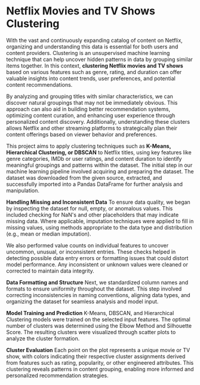 # Netflix Movies and TV Shows Clustering

With the vast and continuously expanding catalog of content on Netflix, organizing and understanding this data is essential for both users and content providers. Clustering is an unsupervised machine learning technique that can help uncover hidden patterns in data by grouping similar items together. In this context, **clustering Netflix movies and TV shows** based on various features such as genre, rating, and duration can offer valuable insights into content trends, user preferences, and potential content recommendations.

By analyzing and grouping titles with similar characteristics, we can discover natural groupings that may not be immediately obvious. This approach can also aid in building better recommendation systems, optimizing content curation, and enhancing user experience through personalized content discovery. Additionally, understanding these clusters allows Netflix and other streaming platforms to strategically plan their content offerings based on viewer behavior and preferences.

This project aims to apply clustering techniques such as **K-Means, Hierarchical Clustering, or DBSCAN** to Netflix titles, using key features like genre categories, IMDb or user ratings, and content duration to identify meaningful groupings and patterns within the dataset.
The initial step in our machine learning pipeline involved acquiring and preparing the dataset. The dataset was downloaded from the given source, extracted, and successfully imported into a Pandas DataFrame for further analysis and manipulation.

**Handling Missing and Inconsistent Data** To ensure data quality, we began by inspecting the dataset for null, empty, or anomalous values. This included checking for NaN's and other placeholders that may indicate missing data. Where applicable, imputation techniques were applied to fill in missing values, using methods appropriate to the data type and distribution (e.g., mean or median imputation).

We also performed value counts on individual features to uncover uncommon, unusual, or inconsistent entries. These checks helped in detecting possible data entry errors or formatting issues that could distort model performance. Any inconsistent or unknown values were cleaned or corrected to maintain data integrity.

**Data Formatting and Structure** Next, we standardized column names and formats to ensure uniformity throughout the dataset. This step involved correcting inconsistencies in naming conventions, aligning data types, and organizing the dataset for seamless analysis and model input. 

**Model Training and Prediction** K-Means, DBSCAN, and Hierarchical Clustering models were trained on the selected input features. The optimal number of clusters was determined using the Elbow Method and Silhouette Score. The resulting clusters were visualized through scatter plots to analyze the cluster formation.

**Cluster Evaluation** Each point on the plot represents a unique movie or TV show, with colors indicating their respective cluster assignments derived from features such as rating, popularity, or other engineered attributes. This clustering reveals patterns in content grouping, enabling more informed and personalized recommendation strategies.
